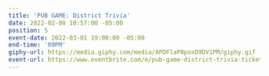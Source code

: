 ```yaml
---
title: 'PUB GAME: District Trivia'
date: 2022-02-08 10:57:00 -05:00
position: 5
event-date: 2022-03-01 19:00:00 -05:00
end-time: '09PM'
giphy-url: https://media.giphy.com/media/APDFlaP8poxD9DV1PM/giphy.gif
event-url: https://www.eventbrite.com/e/pub-game-district-trivia-tickets-265150110117
---
```


